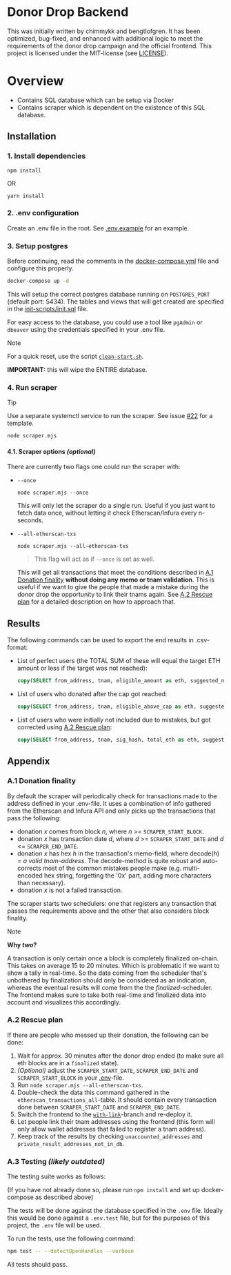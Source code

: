 # Donor Drop Backend

This was initially written by chimmykk and bengtlofgren. It has been optimized, bug-fixed, and enhanced with additional logic to meet the requirements of the donor drop campaign and the official frontend. This project is licensed under the MIT-license (see [LICENSE](./LICENSE)).

# Overview

- Contains SQL database which can be setup via Docker
- Contains scraper which is dependent on the existence of this SQL database.

## Installation

### 1. Install dependencies
```
npm install
```

OR

```
yarn install
```

### 2. .env configuration
Create an .env file in the root. See [.env.example](.env.example) for an example.

### 3. Setup postgres

Before continuing, read the comments in the [docker-compose.yml](./docker-compose.yml) file and configure this properly.

```bash
docker-compose up -d
```

This will setup the correct postgres database running on `POSTGRES_PORT` (default port: 5434). The tables and views that will get created are specified in the [init-scripts/init.sql](./init-scripts/init.sql) file.

For easy access to the database, you could use a tool like `pgAdmin` or `dbeaver` using the credentials specified in your .env file.

> [!NOTE]
>
> For a quick reset, use the script [`clean-start.sh`](./clean-start.sh).
> 
> **IMPORTANT:** this will wipe the ENTIRE database.


### 4. Run scraper

> [!TIP]
>
> Use a separate systemctl service to run the scraper. See issue [#22](https://github.com/zenodeapp/donor-drop-backend/issues/22) for a template. 

```bash
node scraper.mjs
```

#### 4.1. Scraper options _(optional)_

There are currently two flags one could run the scraper with:

- `--once`

  ```
  node scraper.mjs --once
  ```

  This will only let the scraper do a single run. Useful if you just want to fetch data once, without letting it check Etherscan/Infura every n-seconds.


- `--all-etherscan-txs`

  ```
  node scraper.mjs --all-etherscan-txs
  ```
  
  > This flag will act as if `--once` is set as well.

  This will get all transactions that meet the conditions described in [A.1 Donation finality](#a1-donation-finality) **without doing any memo or tnam validation**. This is useful if we want to give the people that made a mistake during the donor drop the opportunity to link their tnams again. See [A.2 Rescue plan](#a2-rescue-plan) for a detailed description on how to approach that.

## Results

The following commands can be used to export the end results in .csv-format:

- List of perfect users (the TOTAL SUM of these will equal the target ETH amount or less if the target was not reached):

  ```sql
  copy(SELECT from_address, tnam, eligible_amount as eth, suggested_nam FROM private_result_eligible_addresses_finalized_in_db) To '/var/lib/postgresql/private_result_eligible_addresses_finalized_in_db.csv' With CSV DELIMITER ',' HEADER;
  ```

- List of users who donated after the cap got reached:

  ```sql
  copy(SELECT from_address, tnam, eligible_above_cap as eth, suggested_nam FROM private_result_above_cap_addresses_in_db) To '/var/lib/postgresql/private_result_above_cap_addresses_in_db.csv' With CSV DELIMITER ',' HEADER;
  ```

- List of users who were initially not included due to mistakes, but got corrected using [A.2 Rescue plan](#a2-rescue-plan):

  ```sql
  copy(SELECT from_address, tnam, sig_hash, total_eth as eth, suggested_nam FROM private_result_addresses_not_in_db) To '/var/lib/postgresql/private_result_addresses_not_in_db.csv' With CSV DELIMITER ',' HEADER;
  ```

## Appendix

### A.1 Donation finality

By default the scraper will periodically check for transactions made to the address defined in your .env-file. It uses a combination of info gathered from the Etherscan and Infura API and only picks up the transactions that pass the following:

- donation _x_ comes from block _n_, where _n_ >= `SCRAPER_START_BLOCK`.
- donation _x_ has transaction date _d_, where _d_ >= `SCRAPER_START_DATE` and _d_ <= `SCRAPER_END_DATE`. 
- donation _x_ has hex _h_ in the transaction's memo-field, where decode(_h_) = _a valid tnam-address_. The decode-method is quite robust and auto-corrects most of the common mistakes people make (e.g. multi-encoded hex string, forgetting the '0x' part, adding more characters than necessary).
- donation _x_ is not a failed transaction.

The scraper starts two schedulers: one that registers any transaction that passes the requirements above and the other that also considers block finality. 

> [!NOTE]
> 
> **Why _two_?**
> 
> A transaction is only certain once a block is completely finalized on-chain. This takes on average 15 to 20 minutes. Which is problematic if we want to show a tally in real-time. So the data coming from the scheduler that's unbothered by finalization should only be considered as an indication, whereas the eventual results will come from the the _finalized_-scheduler. The frontend makes sure to take both real-time and finalized data into account and visualizes this accordingly.

### A.2 Rescue plan

If there are people who messed up their donation, the following can be done:

1. Wait for approx. 30 minutes after the donor drop ended (to make sure all eth blocks are in a `finalized` state).
2. _(Optional)_ adjust the `SCRAPER_START_DATE`, `SCRAPER_END_DATE` and `SCRAPER_START_BLOCK` in your [.env](./.env.example)-file.
3. Run ```node scraper.mjs --all-etherscan-txs```.
4. Double-check the data this command gathered in the `etherscan_transactions_all`-table. It should contain every transaction done between `SCRAPER_START_DATE` and `SCRAPER_END_DATE`.
5. Switch the frontend to the [`with-link`](https://github.com/zenodeapp/donor-drop-frontend/tree/with-link)-branch and re-deploy it.
6. Let people link their tnam addresses using the frontend (this form will only allow wallet addresses that failed to register a tnam address).
7. Keep track of the results by checking `unaccounted_addresses` and `private_result_addresses_not_in_db`.

### A.3 Testing _(likely outdated)_

The testing suite works as follows:

(If you have not already done so, please run `npm install` and set up docker-compose as described above)

The tests will be done against the database specified in the `.env` file. Ideally this would be done against a `.env.test` file, but for the purposes of this project, the `.env` file will be used.

To run the tests, use the following command:

```bash
npm test -- --detectOpenHandles --verbose
```

All tests should pass.
